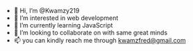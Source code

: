 - 👋 Hi, I’m @Kwamzy219
- 👀 I’m interested in web development
- 🌱 I’m currently learning JavaScript
- 💞️ I’m looking to collaborate on with same great minds
- 📫 you can kindly reach me through kwamzfred@gmail.com

<!---
Kwamzy219/Kwamzy219 is a ✨ special ✨ repository because its `README.md` (this file) appears on your GitHub profile.
You can click the Preview link to take a look at your changes.
--->

